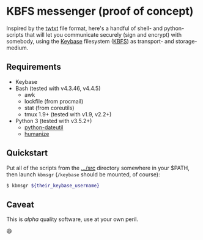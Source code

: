 # KBFS messenger (proof of concept)

Inspired by the [twtxt](https://github.com/buckket/twtxt) file format, here's
a handful of shell- and python-scripts that will let you communicate securely
(sign and encrypt) with somebody, using the [Keybase](https://keybase.io/)
filesystem ([KBFS](https://keybase.io/docs/kbfs)) as transport- and
storage-medium.

## Requirements

* Keybase
* Bash (tested with v4.3.46, v4.4.5)
  * awk
  * lockfile (from procmail)
  * stat (from coreutils)
  * tmux 1.9+  (tested with v1.9, v2.2+)
* Python 3 (tested with v3.5.2+)
  * [python-dateutil](https://pypi.python.org/pypi/python-dateutil/)
  * [humanize](https://pypi.python.org/pypi/humanize/)

## Quickstart

Put all of the scripts from the
[…/src](https://github.com/kseistrup/kbmsgr/tree/master/src)
directory somewhere in your $PATH, then launch `kbmsgr`
(`/keybase` should be mounted, of course):

```sh
$ kbmsgr ${their_keybase_username}
```

## Caveat

This is *alpha* quality software, use at your own peril.

:smile:
